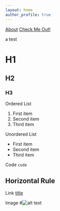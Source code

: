 ```yaml
---
layout: home
author_profile: true
---
```

[About](_Pages/About.md)
       [Check Me Out!](CheckThis.md)

a test

# H1
## H2
### H3

Ordered List
1. First item
2. Second item
3. Third item

Unordered List
- First item
- Second item
- Third item

Code
`code`

Horizontal Rule
---

Link
[title](https://www.example.com)

Image
#![alt text](/DataLakeTechnology/images/taking-a-shower.jpg)
